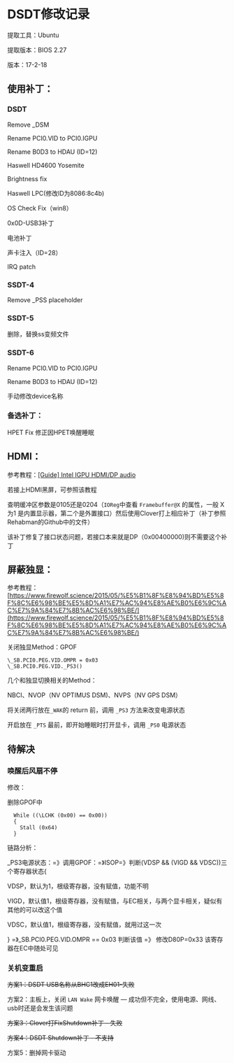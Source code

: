 # DSDT修改记录

提取工具：Ubuntu

提取版本：BIOS 2.27

版本：17-2-18

## 使用补丁：

### DSDT

Remove _DSM

Rename PCI0.VID to PCI0.IGPU

Rename B0D3 to HDAU  (ID=12)

Haswell HD4600 Yosemite

Brightness fix

Haswell LPC(修改ID为8086:8c4b)

OS Check Fix（win8）

0x0D-USB3补丁

电池补丁

声卡注入（ID=28）

IRQ patch

### SSDT-4

Remove _PSS placeholder

### SSDT-5

删除，替换ss变频文件

### SSDT-6

Rename PCI0.VID to PCI0.IGPU

Rename B0D3 to HDAU  (ID=12)

手动修改device名称

### 备选补丁：

HPET Fix 修正因HPET唤醒睡眠

## HDMI：

参考教程：[\[Guide\] Intel IGPU HDMI/DP audio](https://www.tonymacx86.com/threads/guide-intel-igpu-hdmi-dp-audio-sandy-ivy-haswell-broadwell-skylake.189495/)

若接上HDMI黑屏，可参照该教程

查明缓冲区参数是0105还是0204（`IOReg`中查看 `Framebuffer@X` 的属性，一般 X为1 是内置显示器，第二个是外置接口）然后使用Clover打上相应补丁（补丁参照Rehabman的Github中的文件）

该补丁修复了接口状态问题，若接口本来就是DP（0x00400000)则不需要这个补丁

## 屏蔽独显：

参考教程：[https://www.firewolf.science/2015/05/%E5%B1%8F%E8%94%BD%E5%8F%8C%E6%98%BE%E5%8D%A1%E7%AC%94%E8%AE%B0%E6%9C%AC%E7%9A%84%E7%8B%AC%E6%98%BE/](https://www.firewolf.science/2015/05/%E5%B1%8F%E8%94%BD%E5%8F%8C%E6%98%BE%E5%8D%A1%E7%AC%94%E8%AE%B0%E6%9C%AC%E7%9A%84%E7%8B%AC%E6%98%BE/)

关闭独显Method：GPOF

```iasl
\_SB.PCI0.PEG.VID.OMPR = 0x03
\_SB.PCI0.PEG.VID._PS3()
```

几个和独显切换相关的Method：

NBCI、NVOP（NV OPTIMUS DSM)、NVPS（NV GPS DSM）

将关闭两行放在`_WAK`的 return 前，调用 `_PS3` 方法来改变电源状态

开启放在 `_PTS` 最前，即开始睡眠时打开显卡，调用 `_PS0` 电源状态

## 待解决

### 唤醒后风扇不停

修改：

删除GPOF中

```iasl
  While ((\LCHK (0x00) == 0x00))
  {
    Stall (0x64)
  }
```

链路分析：

_PS3电源状态：=》调用GPOF：=》ISOP=》判断(VDSP && (VIGD && VDSC))三个寄存器状态{

  VDSP，默认为1，根级寄存器，没有赋值，功能不明

  VIGD，默认值1，根级寄存器，没有赋值，与EC相关，与两个显卡相关，疑似有其他的可以改这个值

  VDSC，默认值1，根级寄存器，没有赋值，就用过这一次

} =》\_SB.PCI0.PEG.VID.OMPR == 0x03  判断该值 =》 修改D80P=0x33 该寄存器在EC中随处可见

### 关机变重启

~~方案1：DSDT USB名称从BHC1改成EH01-失败~~

方案2：主板上，关闭 `LAN Wake` 网卡唤醒 — 成功但不完全，使用电源、网线、usb时还是会发生该问题

~~方案3：Clover打FixShutdown补丁 - 失败~~

~~方案4：DSDT Shutdown补丁 - 不支持~~

方案5：删掉网卡驱动